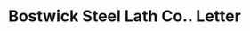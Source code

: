 ---
doi: 10.7916/D82C094Z
date_other: '1913'
date_other_textual: '1913'
form: correspondence
genre:
- Letters (correspondence)
name:
- Bostwick Steel Lath Co.
object_in_context_url: https://biggert.cul.columbia.edu/items/view/ave_biggert_01317
subject_hierarchical_geographic:
- Niles, Ohio, United States
subject_name:
- Bostwick Steel Lath Co.
title: Bostwick Steel Lath Co.. Letter
sort_title: Bostwick Steel Lath Co.. Letter
call_number: ave_biggert_01317
coordinates:
- 41.18527777777778,-80.75722222222223
pid: ave_biggert_01317
identifiers: ave_biggert_01317
thumbnail: https://derivativo-3.library.columbia.edu/iiif/2/ldpd:343338/full/!256,256/0/native.jpg
permalink: "/biggert/ave_biggert_01317/"
layout: iiif-image-page
---
